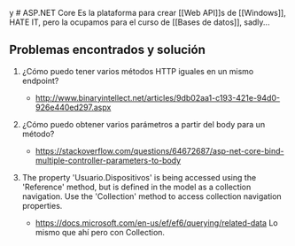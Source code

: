 y # ASP.NET Core
Es la plataforma para crear [[Web API]]s de [[Windows]], HATE IT, pero la ocupamos para el curso de [[Bases de datos]], sadly...

## Problemas encontrados y solución
1. ¿Cómo puedo tener varios métodos HTTP iguales en un mismo endpoint?
	-	http://www.binaryintellect.net/articles/9db02aa1-c193-421e-94d0-926e440ed297.aspx
2. ¿Cómo puedo obtener varios parámetros a partir del body para un método?
	- https://stackoverflow.com/questions/64672687/asp-net-core-bind-multiple-controller-parameters-to-body 

3. The property 'Usuario.Dispositivos' is being accessed using the 'Reference' method, but is defined in the model as a collection navigation. Use the 'Collection' method to access collection navigation properties.
	-	https://docs.microsoft.com/en-us/ef/ef6/querying/related-data Lo mismo que ahí pero con Collection.